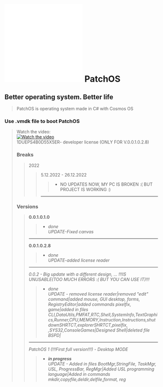 # <img src="logo.png" style="width:256px"> **PatchOS** 
## Better operating system. Better life
> PatchOS is operating system made in C# with Cosmos OS    
>
### Use .vmdk file to boot PatchOS
>
> Watch the video:   
> [![Watch the video](https://img.youtube.com/vi/Ndva50sJxWA/default.jpg)](https://www.youtube.com/watch?v=Ndva50sJxWA)      
>1DUEPS4B0D55X5ER- developer license (ONLY FOR V.0.0.1.0.2.8)  
>### Breaks
>>2022
>>>5.12.2022 - 26.12.2022
>>>> - NO UPDATES NOW, MY PC IS BROKEN :( BUT PROJECT IS WORKING :)
>>>-----
>
>### Versions
>>**0.0.1.0.1.0**
>>> + *done*  
>>>*UPDATE-Fixed canvas*
>>-----
>>**0.0.1.0.2.8**
>>> + *done*  
>>>*UPDATE-added license reader*
>>-----
>>*0.0.2 - Big update with a different design, ... !!!IS UNUSABLE(TOO MUCH ERRORS :( BUT YOU CAN USE IT)!!!*
>>> + *done*  
>>>*UPDATE - removed license reader|removed "edit" command|added mouse, GUI desktop, forms, RegistryEditor|added commands pixelfix, game|added in files CLI,DataUtils,PMFAT,RTC,Shell,SystemInfo,TextGraphics,Runner,CPU,MEMORY,Instruction,Instructions,shutdownSHRTCT,explorerSHRTCT,pixelfix, ,SYS32,ConsoleGames|Designed Shell|deleted file BSPD|*
>>-----
>>*PatchOS 1 (!!!First full version!!!) - Desktop MODE*
>>> + ***in progress***  
>>>*UPDATE - Added in files BootMgr,StringFile, TaskMgr, USL, ProgressBar, RegMgr|Added USL programming language|Added in commands mkdir,copyfile,deldir,delfile,format, reg*  
